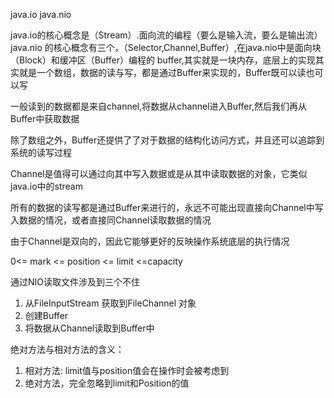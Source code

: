 java.io
java.nio

java.io的核心概念是（Stream）.面向流的编程（要么是输入流，要么是输出流）
java.nio 的核心概念有三个，（Selector,Channel,Buffer）,在java.nio中是面向块（Block）和缓冲区（Buffer）编程的
buffer,其实就是一块内存，底层上的实现其实就是一个数组，数据的读与写，都是通过Buffer来实现的，Buffer既可以读也可以写

一般读到的数据都是来自channel,将数据从channel进入Buffer,然后我们再从Buffer中获取数据

除了数组之外，Buffer还提供了了对于数据的结构化访问方式，并且还可以追踪到系统的读写过程

Channel是值得可以通过向其中写入数据或是从其中读取数据的对象，它类似java.io中的stream

所有的数据的读写都是通过Buffer来进行的，永远不可能出现直接向Channel中写入数据的情况，或者直接同Channel读取数据的情况

由于Channel是双向的，因此它能够更好的反映操作系统底层的执行情况

0<= mark <= position <= limit <=capacity

通过NIO读取文件涉及到三个不住

1. 从FileInputStream 获取到FileChannel 对象
2. 创建Buffer
3. 将数据从Channel读取到Buffer中

绝对方法与相对方法的含义：

1. 相对方法:  limit值与position值会在操作时会被考虑到
2. 绝对方法，完全忽略到limit和Position的值